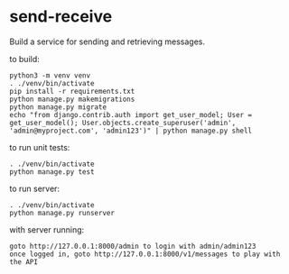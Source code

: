 # send-receive
Build a service for sending and retrieving messages.

to build:
```
python3 -m venv venv
. ./venv/bin/activate
pip install -r requirements.txt
python manage.py makemigrations
python manage.py migrate
echo "from django.contrib.auth import get_user_model; User = get_user_model(); User.objects.create_superuser('admin', 'admin@myproject.com', 'admin123')" | python manage.py shell
```

to run unit tests:
```
. ./venv/bin/activate
python manage.py test
```

to run server:
```
. ./venv/bin/activate
python manage.py runserver 
```

with server running:
```
goto http://127.0.0.1:8000/admin to login with admin/admin123
once logged in, goto http://127.0.0.1:8000/v1/messages to play with the API
```
